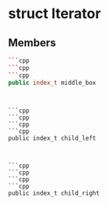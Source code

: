 # struct Iterator


## Members

```cpp
```cpp
```cpp
```cpp
public index_t middle_box
```
```
```
```

```cpp
```cpp
```cpp
```cpp
public index_t child_left
```
```
```
```

```cpp
```cpp
```cpp
```cpp
public index_t child_right
```
```
```
```



